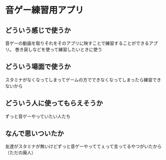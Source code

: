 # 音ゲー練習用アプリ

 ## どういう感じで使うか
音ゲーの動画を取りそれをそのアプリに映すことで練習することができるアプリ。
巻き戻しなどを使って練習したいときに使う

 ## どういう場面で使うか
スタミナがなくなってしまってゲームの方でできなくなってしまったら練習できないから

 ## どういう人に使ってもらえそうか
ずっと音ゲーやっていたい人たち

 ## なんで思いついたか
 友達がスタミナが無いけどずっと音ゲーやっててぇって言ってるやつがいたから（ただの廃人）